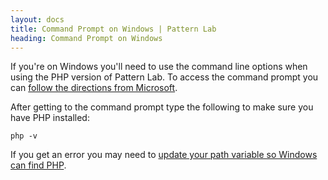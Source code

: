 ```yaml
---
layout: docs
title: Command Prompt on Windows | Pattern Lab
heading: Command Prompt on Windows
---
```



If you're on Windows you'll need to use the command line options when using the PHP version of Pattern Lab. To access the command prompt you can [follow the directions from Microsoft](http://windows.microsoft.com/en-us/windows-vista/open-a-command-prompt-window).

After getting to the command prompt type the following to make sure you have PHP installed:

```
php -v
```

If you get an error you may need to [update your path variable so Windows can find PHP](http://willj.co/2012/10/run-wamp-php-windows-7-command-line/).

